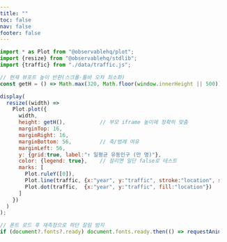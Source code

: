 ```yaml
---
title: ""
toc: false
nav: false
footer: false
---
```


<link rel="stylesheet" href="/embed.css">

<style>
  html,body,main,article,.card {margin:0!important; padding:0!important; border:0!important; box-shadow:none!important}
  body {overflow:hidden} /* 내부 스크롤 제거 */
</style>

```js
import * as Plot from "@observablehq/plot";
import {resize} from "@observablehq/stdlib";
import {traffic} from "./data/traffic.js";

// 현재 뷰포트 높이 반환(스크롤·툴바 오차 최소화)
const getH = () => Math.max(320, Math.floor(window.innerHeight || 500));

display(
  resize((width) =>
    Plot.plot({
      width,
      height: getH(),           // 부모 iframe 높이에 정확히 맞춤
      marginTop: 16,
      marginRight: 16,
      marginBottom: 56,         // 축/범례 여유
      marginLeft: 56,
      y: {grid:true, label:"↑ 일평균 유동인구 (만 명)"},
      color: {legend: true},    // 잘리면 일단 false로 테스트
      marks: [
        Plot.ruleY([0]),
        Plot.line(traffic, {x:"year", y:"traffic", stroke:"location", strokeWidth:2}),
        Plot.dot(traffic,  {x:"year", y:"traffic", fill:"location"})
      ]
    })
  )
);

// 폰트 로드 후 재측정으로 하단 잘림 방지
if (document?.fonts?.ready) document.fonts.ready.then(() => requestAnimationFrame(() => dispatchEvent(new Event("resize"))));
